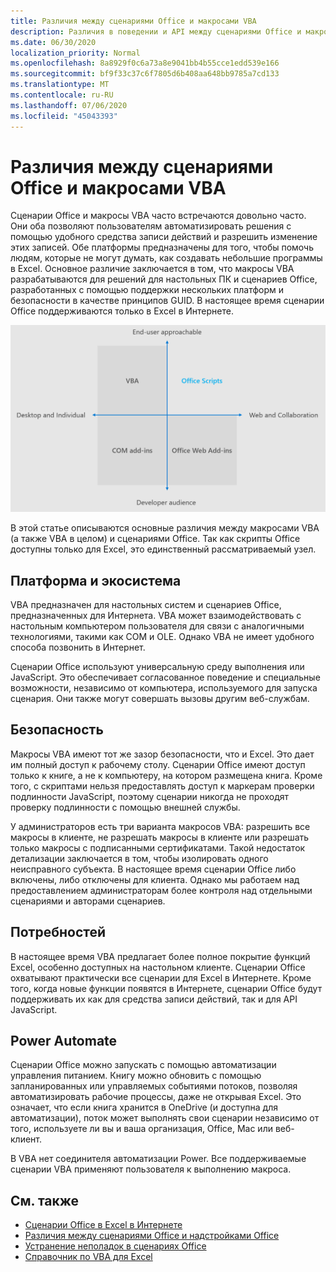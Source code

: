 ```yaml
---
title: Различия между сценариями Office и макросами VBA
description: Различия в поведении и API между сценариями Office и макросами VBA для Excel.
ms.date: 06/30/2020
localization_priority: Normal
ms.openlocfilehash: 8a8929f0c6a73a8e9041bb4b55cce1edd539e166
ms.sourcegitcommit: bf9f33c37c6f7805d6b408aa648bb9785a7cd133
ms.translationtype: MT
ms.contentlocale: ru-RU
ms.lasthandoff: 07/06/2020
ms.locfileid: "45043393"
---
```

# <a name="differences-between-office-scripts-and-vba-macros"></a>Различия между сценариями Office и макросами VBA

Сценарии Office и макросы VBA часто встречаются довольно часто. Они оба позволяют пользователям автоматизировать решения с помощью удобного средства записи действий и разрешить изменение этих записей. Обе платформы предназначены для того, чтобы помочь людям, которые не могут думать, как создавать небольшие программы в Excel.
Основное различие заключается в том, что макросы VBA разрабатываются для решений для настольных ПК и сценариев Office, разработанных с помощью поддержки нескольких платформ и безопасности в качестве принципов GUID. В настоящее время сценарии Office поддерживаются только в Excel в Интернете.

![Схема из четырех квадрантов, в которой показаны области фокусировки для различных решений расширения Office. Сценарии Office и макросы VBA предназначены для помощи конечным пользователям при создании решений, но сценарии Office создаются для Интернета и совместной работы (в то время как VBA — для рабочего стола).)](../images/office-programmability-diagram.png)

В этой статье описываются основные различия между макросами VBA (а также VBA в целом) и сценариями Office. Так как скрипты Office доступны только для Excel, это единственный рассматриваемый узел.

## <a name="platform-and-ecosystem"></a>Платформа и экосистема

VBA предназначен для настольных систем и сценариев Office, предназначенных для Интернета. VBA может взаимодействовать с настольным компьютером пользователя для связи с аналогичными технологиями, такими как COM и OLE. Однако VBA не имеет удобного способа позвонить в Интернет.

Сценарии Office используют универсальную среду выполнения или JavaScript. Это обеспечивает согласованное поведение и специальные возможности, независимо от компьютера, используемого для запуска сценария. Они также могут совершать вызовы другим веб-службам.

## <a name="security"></a>Безопасность

Макросы VBA имеют тот же зазор безопасности, что и Excel. Это дает им полный доступ к рабочему столу. Сценарии Office имеют доступ только к книге, а не к компьютеру, на котором размещена книга. Кроме того, с скриптами нельзя предоставлять доступ к маркерам проверки подлинности JavaScript, поэтому сценарии никогда не проходят проверку подлинности с помощью внешней службы.

У администраторов есть три варианта макросов VBA: разрешить все макросы в клиенте, не разрешать макросы в клиенте или разрешать только макросы с подписанными сертификатами. Такой недостаток детализации заключается в том, чтобы изолировать одного неисправного субъекта. В настоящее время сценарии Office либо включены, либо отключены для клиента. Однако мы работаем над предоставлением администраторам более контроля над отдельными сценариями и авторами сценариев.

## <a name="coverage"></a>Потребностей

В настоящее время VBA предлагает более полное покрытие функций Excel, особенно доступных на настольном клиенте. Сценарии Office охватывают практически все сценарии для Excel в Интернете. Кроме того, когда новые функции появятся в Интернете, сценарии Office будут поддерживать их как для средства записи действий, так и для API JavaScript.

## <a name="power-automate"></a>Power Automate

Сценарии Office можно запускать с помощью автоматизации управления питанием. Книгу можно обновить с помощью запланированных или управляемых событиями потоков, позволяя автоматизировать рабочие процессы, даже не открывая Excel. Это означает, что если книга хранится в OneDrive (и доступна для автоматизации), поток может выполнять свои сценарии независимо от того, используете ли вы и ваша организация, Office, Mac или веб-клиент.

В VBA нет соединителя автоматизации Power. Все поддерживаемые сценарии VBA применяют пользователя к выполнению макроса.

## <a name="see-also"></a>См. также

- [Сценарии Office в Excel в Интернете](../overview/excel.md)
- [Различия между сценариями Office и надстройками Office](add-ins-differences.md)
- [Устранение неполадок в сценариях Office](../testing/troubleshooting.md)
- [Справочник по VBA для Excel](/office/vba/api/overview/excel)

